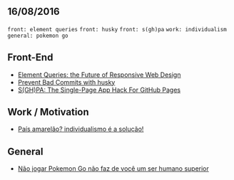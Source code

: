 16/08/2016
----------

`front: element queries` `front: husky` `front: s(gh)pa` `work: individualism` `general: pokemon go`

## Front-End

- [Element Queries: the Future of Responsive Web Design](http://webdesign.tutsplus.com/tutorials/element-queries-the-future-of-responsive-web-design--cms-26945)
- [Prevent Bad Commits with husky](https://davidwalsh.name/prevent-bad-commits-husky)
- [S(GH)PA: The Single-Page App Hack For GitHub Pages](https://www.smashingmagazine.com/2016/08/sghpa-single-page-app-hack-github-pages/)
 
## Work / Motivation

- [País amarelão? individualismo é a solução!](http://mundoraiam.com/pais-amarelao-jogo-interno/)

## General

- [Não jogar Pokemon Go não faz de você um ser humano superior](http://hbdia.com/a-internet-e-foda/nao-jogar-pokemon-go-nao-faz-de-voce-um-ser-humano-superior/)
